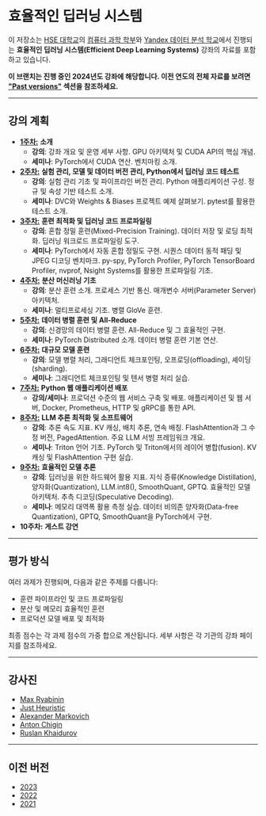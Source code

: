# 효율적인 딥러닝 시스템
이 저장소는 [HSE 대학교](https://www.hse.ru/en/)의 [컴퓨터 과학 학부](https://cs.hse.ru/en/)와 [Yandex 데이터 분석 학교](https://academy.yandex.com/dataschool/)에서 진행되는 **효율적인 딥러닝 시스템(Efficient Deep Learning Systems)** 강좌의 자료를 포함하고 있습니다.

__이 브랜치는 진행 중인 2024년도 강좌에 해당합니다. 이전 연도의 전체 자료를 보려면 ["Past versions"](https://github.com/mryab/efficient-dl-systems/tree/2023) 섹션을 참조하세요.__

---

## 강의 계획
- [__1주차:__](./week01_intro) __소개__
  - **강의**: 강좌 개요 및 운영 세부 사항. GPU 아키텍처 및 CUDA API의 핵심 개념.
  - **세미나**: PyTorch에서 CUDA 연산. 벤치마킹 소개.
- [__2주차:__](./week02_management_and_testing) __실험 관리, 모델 및 데이터 버전 관리, Python에서 딥러닝 코드 테스트__
  - **강의**: 실험 관리 기초 및 파이프라인 버전 관리. Python 애플리케이션 구성. 정규 및 속성 기반 테스트 소개.
  - **세미나**: DVC와 Weights & Biases 프로젝트 예제 살펴보기. pytest를 활용한 테스트 소개.
- [__3주차:__](./week03_fast_pipelines) __훈련 최적화 및 딥러닝 코드 프로파일링__
  - **강의**: 혼합 정밀 훈련(Mixed-Precision Training). 데이터 저장 및 로딩 최적화. 딥러닝 워크로드 프로파일링 도구.
  - **세미나**: PyTorch에서 자동 혼합 정밀도 구현. 시퀀스 데이터 동적 패딩 및 JPEG 디코딩 벤치마크. py-spy, PyTorch Profiler, PyTorch TensorBoard Profiler, nvprof, Nsight Systems를 활용한 프로파일링 기초.
- [__4주차:__](./week04_distributed) __분산 머신러닝 기초__
  - **강의**: 분산 훈련 소개. 프로세스 기반 통신. 매개변수 서버(Parameter Server) 아키텍처.
  - **세미나**: 멀티프로세싱 기초. 병렬 GloVe 훈련.
- [__5주차:__](./week05_data_parallel) __데이터 병렬 훈련 및 All-Reduce__
  - **강의**: 신경망의 데이터 병렬 훈련. All-Reduce 및 그 효율적인 구현.
  - **세미나**: PyTorch Distributed 소개. 데이터 병렬 훈련 기본 연산.
- [__6주차:__](./week06_large_models) __대규모 모델 훈련__
  - **강의**: 모델 병렬 처리, 그래디언트 체크포인팅, 오프로딩(offloading), 셰이딩(sharding).
  - **세미나**: 그래디언트 체크포인팅 및 텐서 병렬 처리 실습.
- [__7주차:__](./week07_application_deployment) __Python 웹 애플리케이션 배포__
  - **강의/세미나**: 프로덕션 수준의 웹 서비스 구축 및 배포. 애플리케이션 및 웹 서버, Docker, Prometheus, HTTP 및 gRPC를 통한 API.
- [__8주차:__](./week08_inference_software) __LLM 추론 최적화 및 소프트웨어__
  - **강의**: 추론 속도 지표. KV 캐싱, 배치 추론, 연속 배칭. FlashAttention과 그 수정 버전, PagedAttention. 주요 LLM 서빙 프레임워크 개요.
  - **세미나**: Triton 언어 기초. PyTorch 및 Triton에서의 레이어 병합(fusion). KV 캐싱 및 FlashAttention 구현 실습.
- [__9주차:__](./week09_compression) __효율적인 모델 추론__
  - **강의**: 딥러닝을 위한 하드웨어 활용 지표. 지식 증류(Knowledge Distillation), 양자화(Quantization), LLM.int8(), SmoothQuant, GPTQ. 효율적인 모델 아키텍처. 추측 디코딩(Speculative Decoding).
  - **세미나**: 메모리 대역폭 활용 측정 실습. 데이터 비의존 양자화(Data-free Quantization), GPTQ, SmoothQuant을 PyTorch에서 구현.
- __10주차:__ __게스트 강연__

---

## 평가 방식
여러 과제가 진행되며, 다음과 같은 주제를 다룹니다:
- 훈련 파이프라인 및 코드 프로파일링
- 분산 및 메모리 효율적인 훈련
- 프로덕션 모델 배포 및 최적화

최종 점수는 각 과제 점수의 가중 합으로 계산됩니다. 세부 사항은 각 기관의 강좌 페이지를 참조하세요.

---

## 강사진
- [Max Ryabinin](https://github.com/mryab)
- [Just Heuristic](https://github.com/justheuristic)
- [Alexander Markovich](https://github.com/markovka17)
- [Anton Chigin](https://github.com/achigin)
- [Ruslan Khaidurov](https://github.com/newokaerinasai)

---

## 이전 버전
- [2023](https://github.com/mryab/efficient-dl-systems/tree/2023)
- [2022](https://github.com/mryab/efficient-dl-systems/tree/2022)
- [2021](https://github.com/yandexdataschool/dlatscale_draft)
